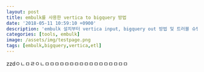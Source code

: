 ```yaml
---
layout: post
title: embulk를 사용한 vertica to bigquery 방법
date: '2018-05-11 10:59:10 +0900'
description: 'embulk 설치부터 vertica input, bigquery out 방법 및 트러블 슈팅 기록'
categories: [tools, embulk]
image: /assets/img/testpage.png
tags: [embulk,bigquery,vertica,etl]
---
```

zzdㅇㄴㅁㄹㅇㄴㅁㅁㅁㅁㅁㅁㅁㅁㅁㅁㅁㅁㅁㅁㅁㅁㅁ